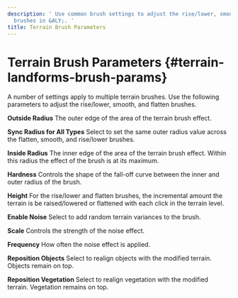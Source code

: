 ```yaml
---
description: ' Use common brush settings to adjust the rise/lower, smooth, and flatten
  brushes in &ALY;. '
title: Terrain Brush Parameters
---
```

# Terrain Brush Parameters {#terrain-landforms-brush-params}

A number of settings apply to multiple terrain brushes\. Use the following parameters to adjust the rise/lower, smooth, and flatten brushes\.

**Outside Radius**
The outer edge of the area of the terrain brush effect\.

**Sync Radius for All Types**
Select to set the same outer radius value across the flatten, smooth, and rise/lower brushes\.

**Inside Radius**
The inner edge of the area of the terrain brush effect\. Within this radius the effect of the brush is at its maximum\.

**Hardness**
Controls the shape of the fall\-off curve between the inner and outer radius of the brush\.

**Height**
For the rise/lower and flatten brushes, the incremental amount the terrain is be raised/lowered or flattened with each click in the terrain level\.

**Enable Noise**
Select to add random terrain variances to the brush\.

**Scale**
Controls the strength of the noise effect\.

**Frequency**
How often the noise effect is applied\.

**Reposition Objects**
Select to realign objects with the modified terrain\. Objects remain on top\.

**Reposition Vegetation**
Select to realign vegetation with the modified terrain\. Vegetation remains on top\.
